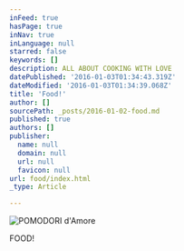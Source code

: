 ```yaml
---
inFeed: true
hasPage: true
inNav: true
inLanguage: null
starred: false
keywords: []
description: ALL ABOUT COOKING WITH LOVE
datePublished: '2016-01-03T01:34:43.319Z'
dateModified: '2016-01-03T01:34:39.068Z'
title: 'Food!'
author: []
sourcePath: _posts/2016-01-02-food.md
published: true
authors: []
publisher:
  name: null
  domain: null
  url: null
  favicon: null
url: food/index.html
_type: Article

---
```

![POMODORI d'Amore](https://s3-us-west-2.amazonaws.com/the-grid-img/p/bb73875d5e3679e333743eb09327d0838cf6a777.jpg)

FOOD!
